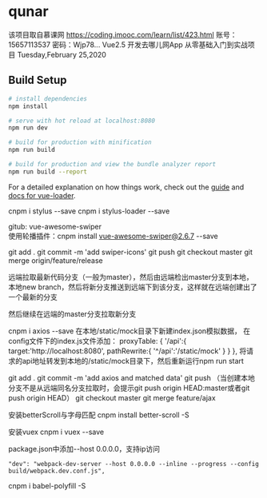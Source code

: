 # qunar

该项目取自慕课网
https://coding.imooc.com/learn/list/423.html
账号：15657113537
密码：Wjp78...
Vue2.5 开发去哪儿网App 从零基础入门到实战项目
Tuesday,February 25,2020
>  

## Build Setup

``` bash
# install dependencies
npm install

# serve with hot reload at localhost:8080
npm run dev

# build for production with minification
npm run build

# build for production and view the bundle analyzer report
npm run build --report
```

For a detailed explanation on how things work, check out the [guide](http://vuejs-templates.github.io/webpack/) and [docs for vue-loader](http://vuejs.github.io/vue-loader).

cnpm i stylus --save
cnpm i stylus-loader --save

gitub: vue-awesome-swiper   
使用轮播插件：cnpm install vue-awesome-swiper@2.6.7 --save

git add .
git commit -m 'add swiper-icons'
git push
git checkout master
git merge origin/feature/release

远端拉取最新代码分支（一般为master），然后由远端检出master分支到本地，
本地new branch，然后将新分支推送到远端下到该分支，这样就在远端创建出了一个最新的分支

然后继续在远端的master分支拉取新分支

cnpm i axios --save
在本地/static/mock目录下新建index.json模拟数据，
在config文件下的index.js文件添加：
    proxyTable: {
      '/api':{
        target:'http://localhost:8080',
        pathRewrite:{
          '^/api':'/static/mock'
        }
      }
    },
将请求的api地址转发到本地的/static/mock目录下，然后重新运行npm run start


git add .
git commit -m 'add axios and matched data'
git push  （当创建本地分支不是从远端同名分支拉取时，会提示git push origin HEAD:master或者git push origin HEAD）
git checkout master
git merge feature/ajax


安装betterScroll与字母匹配
cnpm install better-scroll -S

安装vuex
cnpm i vuex --save



package.json中添加--host 0.0.0.0，支持ip访问

    "dev": "webpack-dev-server --host 0.0.0.0 --inline --progress --config build/webpack.dev.conf.js",


cnpm i babel-polyfill -S